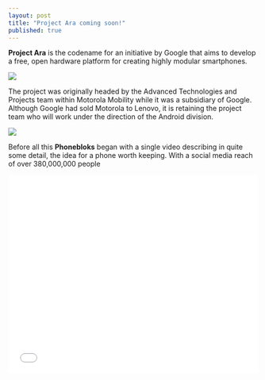 ```yaml
---
layout: post
title: "Project Ara coming soon!"
published: true
---
```


**Project Ara** is the codename for an initiative by Google that aims to develop a free, open hardware platform for creating highly modular smartphones.

![](https://lh4.googleusercontent.com/-RI3MNmfrymU/VEQPEK-hqvI/AAAAAAAAD-M/pgjX92fXmMA/w650-h365-no/Project-ara.jpg)

The project was originally headed by the Advanced Technologies and Projects team within Motorola Mobility while it was a subsidiary of Google. Although Google had sold Motorola to Lenovo, it is retaining the project team who will work under the direction of the Android division.

![](https://lh3.googleusercontent.com/-vu6XePF9Ox4/VEQPEICnMQI/AAAAAAAAD-Q/gDcOZ0Zjmiw/w1042-h586-no/Project-ara2.jpg)

Before all this **Phonebloks** began with a single video describing in quite some detail, the idea for a phone worth keeping. With a social media reach of over 380,000,000 people



<iframe width="100%" height="400" src="//www.youtube.com/embed/4KmewIC-eV4" frameborder="0" allowfullscreen></iframe>